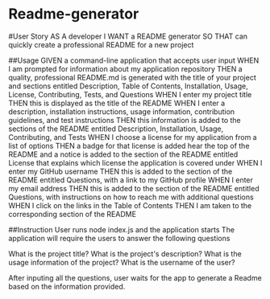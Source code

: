 # Readme-generator
#User Story
AS A developer
I WANT a README generator
SO THAT can quickly create a professional README for a new project

##Usage
GIVEN a command-line application that accepts user input
WHEN I am prompted for information about my application repository
THEN a quality, professional README.md is generated with the title of your project and sections entitled Description, Table of Contents, Installation, Usage, License, Contributing, Tests, and Questions
WHEN I enter my project title
THEN this is displayed as the title of the README
WHEN I enter a description, installation instructions, usage information, contribution guidelines, and test instructions
THEN this information is added to the sections of the README entitled Description, Installation, Usage, Contributing, and Tests
WHEN I choose a license for my application from a list of options
THEN a badge for that license is added hear the top of the README and a notice is added to the section of the README entitled License that explains which license the application is covered under
WHEN I enter my GitHub username
THEN this is added to the section of the README entitled Questions, with a link to my GitHub profile
WHEN I enter my email address
THEN this is added to the section of the README entitled Questions, with instructions on how to reach me with additional questions
WHEN I click on the links in the Table of Contents
THEN I am taken to the corresponding section of the README


##Instruction
User runs node index.js and the application starts
The application will require the users to answer the following questions

What is the project title?
What is the project's description?
What is the usage information of the project?
What is the username of the user?

After inputing all the questions, user waits for the app to generate a Readme based on the information provided. 
